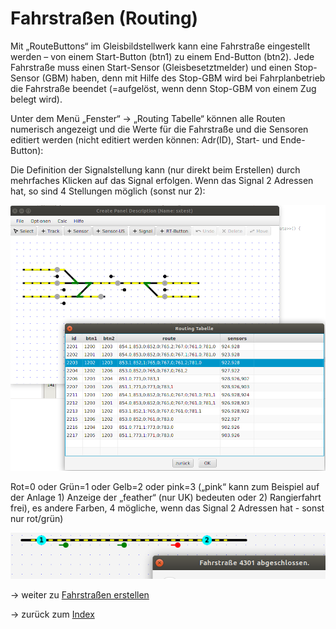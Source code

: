 # Fahrstraßen (Routing)

Mit „RouteButtons“ im Gleisbildstellwerk kann eine Fahrstraße eingestellt werden – von einem Start-Button (btn1) zu einem End-Button (btn2). Jede Fahrstraße muss einen Start-Sensor (Gleisbesetztmelder) und einen Stop-Sensor (GBM) haben, denn mit Hilfe des Stop-GBM wird bei Fahrplanbetrieb die Fahrstraße beendet (=aufgelöst, wenn denn Stop-GBM von einem Zug belegt wird). 

Unter dem Menü „Fenster“ → „Routing Tabelle“ können alle Routen numerisch angezeigt und die Werte für die Fahrstraße und die Sensoren editiert werden (nicht editiert werden können: Adr(ID), Start- und Ende-Button):

Die Definition der Signalstellung kann (nur direkt beim Erstellen) durch mehrfaches Klicken auf das Signal erfolgen. Wenn das Signal 2 Adressen hat, so sind 4 Stellungen möglich (sonst nur 2): 

![](img11.png)

Rot=0 oder Grün=1 oder Gelb=2 oder pink=3 („pink“ kann zum Beispiel auf der Anlage 1) Anzeige der „feather“ (nur UK) bedeuten oder 2) Rangierfahrt frei), es andere Farben, 4 mögliche, wenn das Signal 2 Adressen hat - sonst nur rot/grün)

![](img12.png)


-> weiter zu [Fahrstraßen erstellen](create_routes.md)

-> zurück zum [Index](index.md)